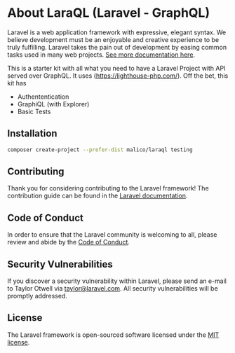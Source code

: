 # About LaraQL (Laravel - GraphQL)

Laravel is a web application framework with expressive, elegant syntax. We believe development must be an enjoyable and creative experience to be truly fulfilling. Laravel takes the pain out of development by easing common tasks used in many web projects. [See more documentation here](https://laravel.com/docs/).

This is a starter kit with all what you need to have a Laravel Project with API served over GraphQL. It uses (https://lighthouse-php.com/). Off the bet, this kit has
- Authententication
- GraphiQL (with Explorer)
- Basic Tests

## Installation
```bash 
composer create-project --prefer-dist malico/laraql testing
```

## Contributing

Thank you for considering contributing to the Laravel framework! The contribution guide can be found in the [Laravel documentation](https://laravel.com/docs/contributions).

## Code of Conduct

In order to ensure that the Laravel community is welcoming to all, please review and abide by the [Code of Conduct](https://laravel.com/docs/contributions#code-of-conduct).

## Security Vulnerabilities

If you discover a security vulnerability within Laravel, please send an e-mail to Taylor Otwell via [taylor@laravel.com](mailto:taylor@laravel.com). All security vulnerabilities will be promptly addressed.

## License

The Laravel framework is open-sourced software licensed under the [MIT license](https://opensource.org/licenses/MIT).
